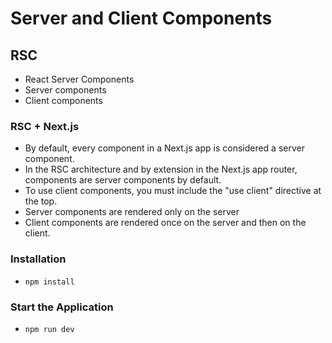 # Server and Client Components

## RSC

- React Server Components
- Server components
- Client components

### RSC + Next.js

- By default, every component in a Next.js app is considered a server component.
- In the RSC architecture and by extension in the Next.js app router, components are server components by default.
- To use client components, you must include the "use client" directive at the top.
- Server components are rendered only on the server
- Client components are rendered once on the server and then on the client.

### Installation

- `npm install`

### Start the Application

- `npm run dev`
